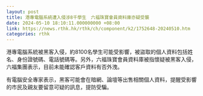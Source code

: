 ```yaml
---
layout: post
title: 港專電腦系統遭入侵涉8千學生　六福珠寶會員資料庫亦疑受襲
date: 2024-05-10 18:10:11.000000000 +08:00
link: https://news.rthk.hk/rthk/ch/component/k2/1752648-20240510.htm
categories: rthk
---
```


港專電腦系統被黑客入侵，約8100名學生可能受影響，被盜取的個人資料包括姓名、身份證號碼、電話號碼等。另外，六福珠寶會員資料庫被指懷疑被黑客入侵，六福集團表示，目前未能確認客戶資料有否外洩。

有電腦安全專家表示，黑客可能會在暗網、論壇等出售相關個人資料，提醒受影響的市民及親友要留意可疑的訊息，提防受騙。
